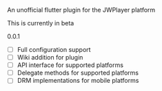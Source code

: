 An unofficial flutter plugin for the JWPlayer platform

This is currently in beta

0.0.1

- [ ] Full configuration support
- [ ] Wiki addition for plugin
- [ ] API interface for supported platforms
- [ ] Delegate methods for supported platforms
- [ ] DRM implementations for mobile platforms 